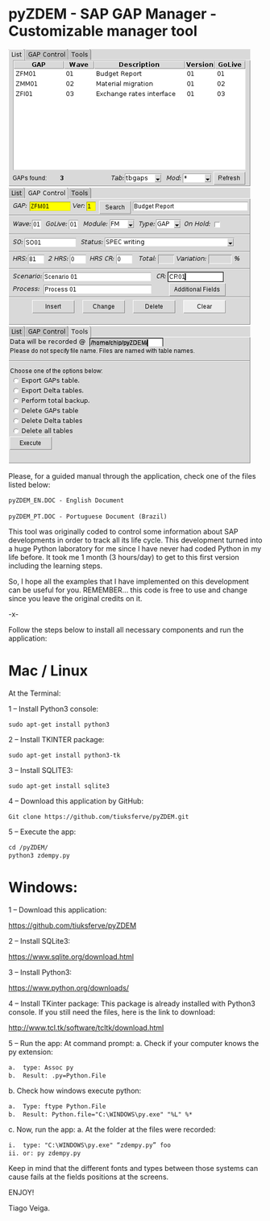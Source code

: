 # pyZDEM - SAP GAP Manager - Customizable manager tool

![alt text](https://github.com/tiuksferve/pyZDEM/blob/master/List_screen.png)
![alt text](https://github.com/tiuksferve/pyZDEM/blob/master/GAPControl_screen.png)
![alt text](https://github.com/tiuksferve/pyZDEM/blob/master/Delete_Export_screen.png)

Please, for a guided manual through the application, check one of the files listed below:
```
pyZDEM_EN.DOC - English Document

pyZDEM_PT.DOC - Portuguese Document (Brazil)
```
This tool was originally coded to control some information about SAP developments in order to track all its life cycle.
This development turned into a huge Python laboratory for me since I have never had coded Python in my life before.
It took me 1 month (3 hours/day) to get to this first version including the learning steps.

So, I hope all the examples that I have implemented on this development can be useful for you.
REMEMBER... this code is free to use and change since you leave the original credits on it.

 -x-

Follow the steps below to install all necessary components and run the application:

# Mac / Linux
At the Terminal:

1 – Install Python3 console:
```
sudo apt-get install python3
```
2 – Install TKINTER package:
```
sudo apt-get install python3-tk
```
3 – Install SQLITE3:
```
sudo apt-get install sqlite3
```
4 – Download this application by GitHub:
```
Git clone https://github.com/tiuksferve/pyZDEM.git
```
5 – Execute the app:
``` 
cd /pyZDEM/
python3 zdempy.py
```

# Windows:
1 – Download this application:

https://github.com/tiuksferve/pyZDEM

2 – Install SQLite3:

https://www.sqlite.org/download.html

3 – Install Python3:

https://www.python.org/downloads/

4 – Install TKinter package:
	This package is already installed with Python3 console. If you still need the files, here is the link to download:
	
 http://www.tcl.tk/software/tcltk/download.html
 
5 – Run the app:
At command prompt:
a.	Check if your computer knows the py extension:
```
a.	type: Assoc py
b.	Result: .py=Python.File
```
b.	Check how windows execute python:
```
a.	Type: ftype Python.File
b.	Result: Python.file="C:\WINDOWS\py.exe" "%L" %*
```
c.	Now, run the app:
a.	At the folder at the files were recorded:
```
i.	type: "C:\WINDOWS\py.exe" “zdempy.py” foo
ii.	or: py zdempy.py
```

Keep in mind that the different fonts and types between those systems can cause fails at the fields positions at the screens.

ENJOY!

Tiago Veiga.

